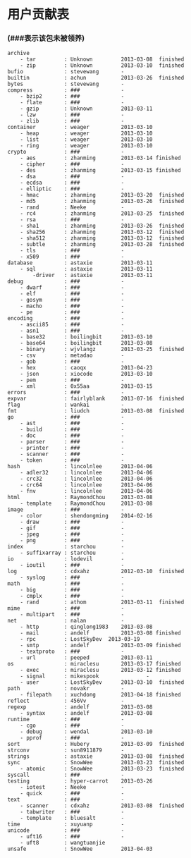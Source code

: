 # 用户贡献表
### (###表示该包未被领养)

    archive
        - tar         : Unknown			2013-03-08	finished
        - zip         : Unknown			2013-03-10	finished
    bufio             : stevewang		-
    builtin           : achun			2013-03-26	finished
    bytes             : stevewang		-
    compress          : ###				-
        - bzip2       : ###				-
        - flate       : ###				-
        - gzip        : Unknown			2013-03-11
        - lzw         : ###				-
        - zlib        : ###				-
    container         : weager			2013-03-10
        - heap        : weager			2013-03-10
        - list        : weager			2013-03-10
        - ring        : weager			2013-03-10
    crypto            : ###				-
        - aes         : zhanming		2013-03-14 finished
        - cipher      : ###				-
        - des         : zhanming		2013-03-15 finished
        - dsa         : ###				-
        - ecdsa       : ###				-
        - elliptic    : ###				-
        - hmac        : zhanming		2013-03-20 	finished
        - md5         : zhanming		2013-03-26	finished
        - rand        : Neeke			-
        - rc4         : zhanming		2013-03-25 	finished
        - rsa         : ###				-
        - sha1        : zhanming		2013-03-26	finished
        - sha256      : zhanming		2013-03-12  finished
        - sha512      : zhanming		2013-03-12  finished
        - subtle      : zhanming		2013-03-28	finished
        - tls         : ###				-
        - x509        : ###				-
    database          : astaxie			2013-03-11
        - sql         : astaxie			2013-03-11
            -driver   : astaxie         2013-03-11
    debug             : ###				-
        - dwarf       : ###				-
        - elf         : ###				-
        - gosym       : ###				-
        - macho       : ###				-
        - pe          : ###				-
    encoding          : ###				-
        - ascii85     : ###				-
        - asn1        : ###				-
        - base32      : boilingbit		2013-03-10
        - base64      : boilingbit		2013-03-08
        - binary      : wjvlangz		2013-03-25  finished
        - csv         : metadao			-
        - gob         : ###				-
        - hex         : caoqx			2013-04-23
        - json        : xiocode			2013-03-10
        - pem         : ###				-
        - xml         : 0x55aa			2013-03-15
    errors            : ###				-
    expvar            : fairlyblank		2013-07-16	finished
    flag              : wankai			-
    fmt               : liudch			2013-03-08	finished
    go                : ###				-
        - ast         : ###				-
        - build       : ###				-
        - doc         : ###				-
        - parser      : ###				-
        - printer     : ###				-
        - scanner     : ###				-
        - token       : ###				-
    hash              : lincolnlee		2013-04-06
        - adler32     : lincolnlee		2013-04-06
        - crc32       : lincolnlee		2013-04-06
        - crc64       : lincolnlee		2013-04-06
        - fnv         : lincolnlee		2013-04-06
    html              : RaymondChou		2013-03-08
        - template    : RaymondChou		2013-03-08
    image             : ###				-
        - color       : shendongming    2014-02-16
        - draw        : ###	            -
        - gif         : ###         	-
        - jpeg        : ###         	-
        - png         : ###         	-
    index             : starchou		-
        - suffixarray : starchou		-
    io                : lodevil			-
        - ioutil      : ###				-
    log               : cdxahz          2012-03-10	finished
        - syslog      : ###				-
    math              : ###				-
        - big         : ###				-
        - cmplx       : ###				-
        - rand        : athom			2013-03-11	finished
    mime              : ###				-
        - multipart   : ###				-
    net               : nalan			-
        - http        : qinglong1983	2013-03-08
        - mail        : andelf			2013-03-08 finished
        - rpc         : LostSkyDev	2013-03-19
        - smtp        : andelf			2013-03-09 finished
        - textproto   : ###				-
        - url         : peeped			2013-03-11
    os                : miraclesu		2013-03-17 finished
        - exec        : miraclesu		2013-03-12 finished
        - signal      : mikespook				-
        - user        : LostSkyDev		2013-03-10	finished
    path              : novakr			-
        - filepath    : xuchdong        2013-04-18 finished
    reflect           : 456Vv			-
    regexp            : andelf			2013-03-08
        - syntax      : andelf			2013-03-08
    runtime           : ###				-
        - cgo         : ###				-
        - debug       : wendal			2013-03-10
        - pprof       : ###				-
    sort              : Hubery			2013-03-09	finished
    strconv           : sun8911879		-
    strings           : astaxie			2013-03-08	finished
    sync              : SnowWee			2013-03-23  finished
        - atomic      : SnowWee			2013-03-23  finished
    syscall           : ###				-
    testing           : hyper-carrot	2013-03-26
        - iotest      : Neeke			-
        - quick       : ###				-
    text              : ###				-
        - scanner     : cdxahz			2013-03-08  finished
        - tabwriter   : ###				-
        - template    : bluesalt		-
    time              : xuyuanp			-
    unicode           : ###				-
        - uft16       : ###				-
        - uft8        : wangtuanjie
    unsafe            : SnowWee			2013-04-03
